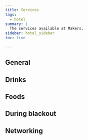 ```yaml
---
title: Services
tags:
  - hotel
summary: |
  The services available at Makers.
sidebar: hotel_sidebar
toc: true

---
```


## General

## Drinks

## Foods

## During blackout

## Networking
